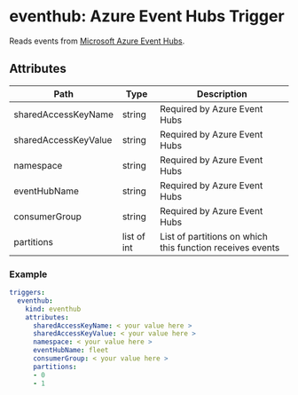 # eventhub: Azure Event Hubs Trigger

Reads events from [Microsoft Azure Event Hubs](https://azure.microsoft.com/services/event-hubs/).

## Attributes

| Path | Type | Description | 
| --- | --- | --- |  
| sharedAccessKeyName | string | Required by Azure Event Hubs |
| sharedAccessKeyValue | string | Required by Azure Event Hubs |
| namespace | string | Required by Azure Event Hubs |
| eventHubName | string | Required by Azure Event Hubs |
| consumerGroup | string | Required by Azure Event Hubs |
| partitions | list of int | List of partitions on which this function receives events |

### Example

```yaml
triggers:
  eventhub:
    kind: eventhub
    attributes:
      sharedAccessKeyName: < your value here >
      sharedAccessKeyValue: < your value here >
      namespace: < your value here >
      eventHubName: fleet
      consumerGroup: < your value here >
      partitions:
      - 0
      - 1
```

